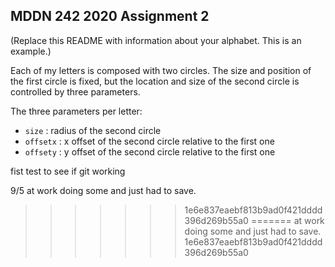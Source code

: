 ## MDDN 242 2020 Assignment 2

(Replace this README with information about your alphabet. This is an example.)

Each of my letters is composed with two circles. The size and position of the first circle is fixed, but the location and size of the second circle is controlled by three parameters.

The three parameters per letter:
  * `size` : radius of the second circle
  * `offsetx` : x offset of the second circle relative to the first one
  * `offsety` : y offset of the second circle relative to the first one

fist test to see if git working

9/5
at work doing some and just had to save.
>>>>>>> 1e6e837eaebf813b9ad0f421dddd396d269b55a0
=======
at work doing some and just had to save.
>>>>>>> 1e6e837eaebf813b9ad0f421dddd396d269b55a0
